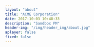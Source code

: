 ```yaml
---
layout: "about"
title: "ACME Corporation"
date: 2017-10-03 10:48:33
description: "Sandbox PM"
header-img: "/img/header_img/about.jpg"
aplayer: false
fixed: false
---
```

